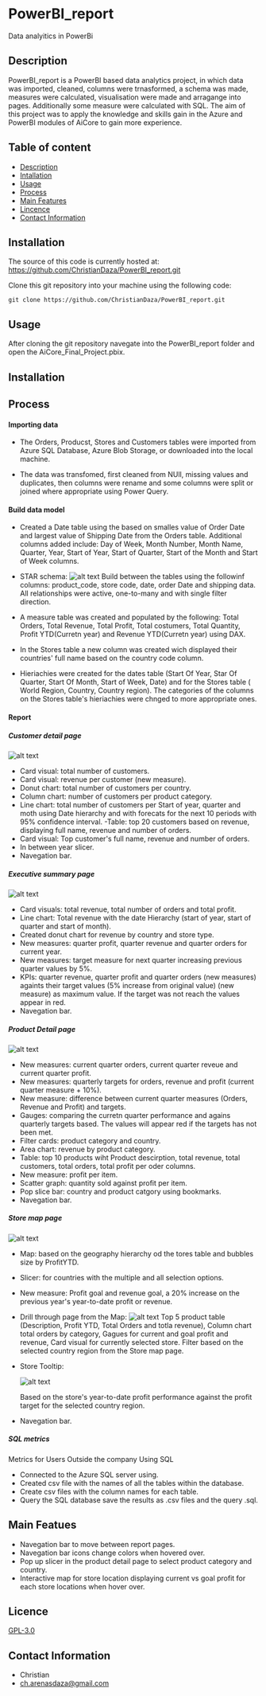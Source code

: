 # PowerBI_report
Data analyitics in PowerBi


## Description
PowerBI_report is a PowerBI based data analytics project, in which data was imported, cleaned, columns were trnasformed, a schema was made, measures were calculated, visualisation were made and arragange into pages. Additionally some measure were calculated with SQL.
The aim of this project was to apply the knowledge and skills gain in the Azure and PowerBI modules of AiCore to gain more experience. 


## Table of content
- [Description](#Description)
- [Intallation](#Intallation)
- [Usage](#Usage)
- [Process](#Process)
- [Main Features](#Main_Features)
- [Lincence](#Licence)
- [Contact Information](#Contact_information)


## Installation
The source of this code is currently hosted at: https://github.com/ChristianDaza/PowerBI_report.git

Clone this git repository into your machine using the following code:

```
git clone https://github.com/ChristianDaza/PowerBI_report.git
```

## Usage

After cloning the git repository navegate into the PowerBI_report folder and open the AiCore_Final_Project.pbix.


## Installation

## Process

#### Importing data
- The Orders, Producst, Stores and Customers tables were imported from Azure SQL Database, Azure Blob Storage, or downloaded into the local machine.

- The data was transfomed, first cleaned from NUll, missing values and duplicates, then columns were rename and some columns were split or joined where appropriate using Power Query.

#### Build data model
- Created a Date table using the based on  smalles value of Order Date and largest value of Shipping Date from the Orders table. Additional columns added include: Day of Week, Month Number, Month Name, Quarter, Year, Start of Year, Start of Quarter, Start of the Month and Start of Week columns.

- STAR schema:
![alt text](<images/Schema Power Bi.png>)
Build between the tables using the followinf columns: product_code, store code, date, order Date and shipping data. All relationships were active, one-to-many and with single filter direction.

- A measure table was created and populated by the following: Total Orders, Total Revenue, Total Profit, Total costumers, Total Quantity, Profit YTD(Curretn year) and Revenue YTD(Curretn year) using DAX.

- In the Stores table a new column was created wich displayed their countries' full name based on the country code column.

-  Hieriachies were created for the dates table (Start Of Year, Star Of Quarter, Start Of Month, Start of Week, Date) and for the Stores table ( World Region, Country, Country region). The categories of the columns on the Stores table's hieriachies were chnged to more appropriate ones.


#### Report 

##### Customer detail page
![alt text](<images/Customer detail page.png>)

- Card visual: total number of customers.
- Card visual: revenue per customer (new measure).
- Donut chart: total number of customers per country.
- Column chart: number of customers per product category.
- Line chart: total number of customers per Start of year, quarter and moth using Date hierarchy and with forecats for the next 10 periods with 95% confidence interval.
-Table: top 20 customers based on revenue, displaying full name, revenue and number of orders.
- Card visual: Top customer's  full name, revenue and number of orders.
- In between year slicer.
- Navegation bar.

##### Executive summary page
![alt text](<images/Executive summary.png>)

- Card visuals: total revenue, total number of orders and total profit.
- Line chart: Total revenue with the date Hierarchy (start of year, start of quarter and start of month).
- Created donut chart  for revenue by country and store type.
- New measures: quarter profit, quarter revenue and quarter orders for current year.
- New measures: target measure for next quarter increasing previous quarter values by 5%.
- KPIs: quarter revenue, quarter profit and quarter orders (new measures) againts their target values (5% increase from original value) (new measure) as maximum value. If the target was not reach the values appear in red.
- Navegation bar.

##### Product Detail page
![alt text](<images/Product detail page.png>)

- New measures: current quarter orders, current quarter reveue and current quarter profit.
- New measures: quarterly targets for orders, revenue and profit (current quarter measure + 10%).
- New measure: difference between current quarter measures (Orders, Revenue and Profit) and targets. 
- Gauges: comparing the curretn quarter performance and agains quarterly targets based. The values will appear red if the targets has not been met.
- Filter cards: product category and country.
- Area chart: revenue by product category.
- Table: top 10 products wiht Product descirption, total revenue, total customers, total orders, total profit per oder columns.
- New measure: profit per item.
- Scatter graph: quantity sold against profit per item.
- Pop slice bar: country and product catgory using bookmarks.
- Navegation bar.

##### Store map page
![alt text](<images/Store map page.png>)

- Map: based on the geography hierarchy od the tores table and bubbles size by ProfitYTD.
- Slicer: for  countries with the multiple and all selection options.
- New measure: Profit goal and revenue goal, a 20% increase on the previous year's year-to-date profit or revenue.
- Drill through page from the Map: 
   ![alt text](<images/Stores drillthrough page.png>)
   Top 5 product table (Description, Profit YTD, Total Orders and totla revenue), 
   Column chart total orders by category, 
   Gagues for current and goal profit and revenue, 
   Card visual for currently selected store.
   Filter based on the selected country region from the Store map page.
- Store Tooltip: 

   ![alt text](<images/Tootip map.png>)

   Based on the store's year-to-date profit performance against the profit target for the selected country region.
- Navegation bar.

##### SQL metrics
Metrics for Users Outside the company Using SQL
- Connected to the Azure SQL server using.
- Created csv file with the names of all the tables within the database. 
- Create csv files with the column names for each table. 
- Query the SQL database save the results as .csv files and the query .sql.


## Main Featues
- Navegation bar to move between report pages.
- Navegation bar icons change colors when hovered over.
- Pop up slicer in the product detail page to select product category and country.
- Interactive map for store location displaying current vs goal profit for each store locations when hover over.

## Licence
[GPL-3.0](https://github.com/ChristianDaza/PowerBI_report/blob/main/LICENSE)

## Contact Information
- Christian
- ch.arenasdaza@gmail.com
